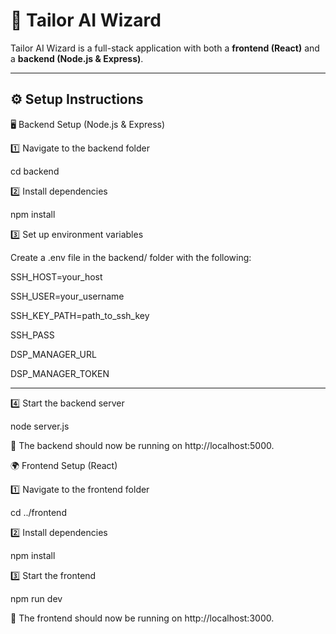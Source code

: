 # 🚀 Tailor AI Wizard

Tailor AI Wizard is a full-stack application with both a **frontend (React)** and a **backend (Node.js & Express)**.

---

## ⚙️ **Setup Instructions**

🖥️ Backend Setup (Node.js & Express)

1️⃣ Navigate to the backend folder

cd backend

2️⃣ Install dependencies

npm install

3️⃣ Set up environment variables

Create a .env file in the backend/ folder with the following:

SSH_HOST=your_host

SSH_USER=your_username

SSH_KEY_PATH=path_to_ssh_key

SSH_PASS

DSP_MANAGER_URL

DSP_MANAGER_TOKEN

---------------------------

4️⃣ Start the backend server

node server.js

🚀 The backend should now be running on http://localhost:5000.





🌍 Frontend Setup (React)

1️⃣ Navigate to the frontend folder

cd ../frontend

2️⃣ Install dependencies

npm install

3️⃣ Start the frontend

npm run dev

🚀 The frontend should now be running on http://localhost:3000.

